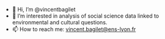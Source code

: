- 👋 Hi, I’m @vincentbagilet
- 🌳 I’m interested in analysis of social science data linked to environmental and cultural questions.
- 📫 How to reach me: vincent.bagilet@ens-lyon.fr

<!---
vincentbagilet/vincentbagilet is a ✨ special ✨ repository because its `README.md` (this file) appears on your GitHub profile.
You can click the Preview link to take a look at your changes.
--->
